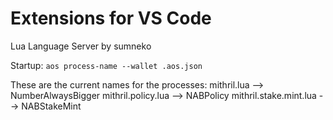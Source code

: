# Extensions for VS Code

Lua Language Server by sumneko

Startup:
`aos process-name --wallet .aos.json`

These are the current names for the processes:
mithril.lua --> NumberAlwaysBigger
mithril.policy.lua --> NABPolicy
mithril.stake.mint.lua --> NABStakeMint
